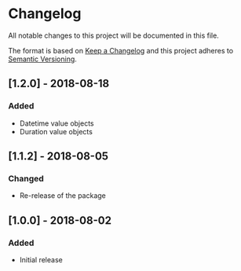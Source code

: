 # Changelog
All notable changes to this project will be documented in this file.

The format is based on [Keep a Changelog](http://keepachangelog.com/en/1.0.0/)
and this project adheres to [Semantic Versioning](http://semver.org/spec/v2.0.0.html).

## [1.2.0] - 2018-08-18
### Added
- Datetime value objects
- Duration value objects

## [1.1.2] - 2018-08-05
### Changed
- Re-release of the package

## [1.0.0] - 2018-08-02
### Added
- Initial release



